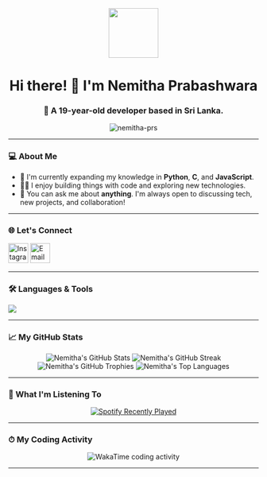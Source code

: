 <div align="center">
  <img src="https://media.giphy.com/media/QvGgM6M16RkYJ3Jb0F/giphy.gif" width="100"/>
  
  # Hi there! 👋 I'm Nemitha Prabashwara

  ### 🚀 A 19-year-old developer based in Sri Lanka.
</div>

<div align="center">
  <img src="https://komarev.com/ghpvc/?username=nemitha-prs&label=Profile%20Views&color=0e75b2&style=flat" alt="nemitha-prs" />
</div>

---

### 💻 About Me

- 🌱 I'm currently expanding my knowledge in **Python**, **C**, and **JavaScript**.
- 👨‍💻 I enjoy building things with code and exploring new technologies.
- 💬 You can ask me about **anything**. I'm always open to discussing tech, new projects, and collaboration!

---

### 🌐 Let's Connect

<p align="left">
  <a href="https://instagram.com/nemitha_prs" target="_blank"><img src="https://skillicons.dev/icons?i=instagram" alt="Instagram" width="40" height="40" /></a>
  <a href="mailto:nemithaprabashwara10@gmail.com" target="_blank"><img src="https://skillicons.dev/icons?i=gmail" alt="Email" width="40" height="40" /></a>
</p>

---

### 🛠️ Languages & Tools

<p align="left">
  <img src="https://skillicons.dev/icons?i=python,c,js,html,photoshop,arduino" />
</p>

---

### 📈 My GitHub Stats

<p align="center">
  <img src="https://github-readme-stats.vercel.app/api?username=nemitha-prs&show_icons=true&locale=en&theme=gruvbox&hide_border=true" alt="Nemitha's GitHub Stats" />
  <img src="https://github-readme-streak-stats.herokuapp.com/?user=nemitha-prs&theme=gruvbox&hide_border=true" alt="Nemitha's GitHub Streak" />
  <img src="https://github-profile-trophy.vercel.app/?username=nemitha-prs&theme=gruvbox&no-frame=true&no-bg=true" alt="Nemitha's GitHub Trophies" />
  <img src="https://github-readme-stats.vercel.app/api/top-langs/?username=nemitha-prs&layout=compact&theme=gruvbox&hide_border=true" alt="Nemitha's Top Languages" />
</p>

---

### 🎵 What I'm Listening To

<p align="center">
  <a href="https://spotify.com/nemithaprabashwara"><img src="https://spotify-recently-played.29082006.xyz/api/v1/github/card?user=nemithaprabashwara&theme=dark" alt="Spotify Recently Played" /></a>
</p>

---

### ⏱ My Coding Activity

<p align="center">
  <img src="https://wakatime.com/badge/user/123456789/Nemitha-Prabashwara.svg" alt="WakaTime coding activity" />
</p>

---
